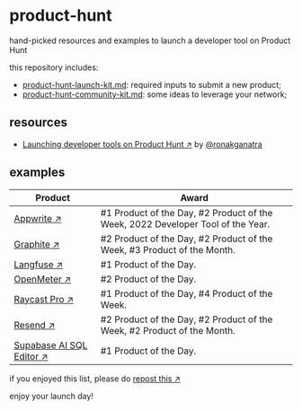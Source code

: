# product-hunt

hand-picked resources and examples to launch a developer tool on Product Hunt

this repository includes:

- [product-hunt-launch-kit.md](https://github.com/fmerian/product-hunt/blob/main/product-hunt-launch-kit.md): required inputs to submit a new product;
- [product-hunt-community-kit.md](https://github.com/fmerian/product-hunt/blob/main/product-hunt-community-kit.md): some ideas to leverage your network;

## resources

- [Launching developer tools on Product Hunt ↗︎](https://ronakganatra.com/posts/successfully-launch-dev-tools-on-producthunt) by [@ronakganatra](https://github.com/ronakganatra)

## examples

| Product | Award |
| ------- | ------- |
| [Appwrite ↗︎](https://www.producthunt.com/products/appwrite#appwrite-2) | #1 Product of the Day, #2 Product of the Week, 2022 Developer Tool of the Year. |
| [Graphite ↗︎](https://www.producthunt.com/products/graphite-5#graphite-6) | #2 Product of the Day, #2 Product of the Week, #3 Product of the Month. |
| [Langfuse ↗︎](https://www.producthunt.com/products/langfuse#langfuse) | #1 Product of the Day. |
| [OpenMeter ↗︎](https://www.producthunt.com/products/openmeter#openmeter) | #2 Product of the Day. |
| [Raycast Pro ↗︎](https://www.producthunt.com/products/raycast#raycast-pro) | #1 Product of the Day, #4 Product of the Week. |
| [Resend ↗︎](https://www.producthunt.com/products/resend#resend-3) | #2 Product of the Day, #2 Product of the Week, #2 Product of the Month. |
| [Supabase AI SQL Editor ↗︎](https://www.producthunt.com/products/supabase#ai-sql-editor-by-supabase) | #1 Product of the Day. |

if you enjoyed this list, please do [repost this ↗︎](https://twitter.com/fmerian/status/1718968543088439685)

enjoy your launch day!
